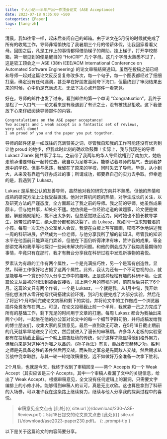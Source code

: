 ```yaml
---
title: 个人小记——半年产出一作顶会论文 (ASE Acceptance)
date: 2023-07-18 9:35:00 +500
categories: [Paper]
tags: [lang-zh]
---
```



清晨，我如往常一样，起床后查阅自己的邮箱。由于论文在5月份的时候就完成了所有的收尾工作，导师非常愉快给了我暑期三个月的带薪休假，让我回家看看父母。回国之后，凡是工作上的事情都得借助梯子的帮助。挂上梯子，打开学校邮箱，第一眼见到的便是醒目的 “HotCRP” 几个字母。这几个字母太熟悉不过了，这是软工顶会之一 ASE (38th IEEE/ACM International Conference on Automated Software Engineering) 的论文审稿结果通知。虽然在投稿之前已经和导师一起对这篇论文反反复复修改多次，每一个句子，每一个图表都经过了细细打磨，确定没有任何漏洞，甚至早在好朋友面前夸下海口，但最终到了审阅结果出来的时候，心中仍是充满忐忑，无法下决心点开邮件一看究竟。

好在，导师的邮件也发了过来。看到邮件的第一个单词 “Congratuation”，我终于是松了一大口气——论文看来是有缘遇到了有识之士，没有被残忍拒收。这下我便放下心来仔细阅读导师邮件的内容。

```
Congratulations on the ASE paper acceptance! 
Two accepts and 1 weak accept is a fantastic set of reviews, 
very well done! 
I am proud of you and the paper you put together.
```

导师的邮件还是一如既往的充满赞美之词，尽管我自知我的工作可能还没有优秀到让他 proud 的地步，但我此时此刻的确欢欣鼓舞！实际上，我与我现在的导师 Lukasz Ziarek 刚共事了半年。之前带了我两年的华人导师跳槽到了南加大，她临走前承诺要带我一起转过去。我自以为足够幸运，能够沾着导师的福气，去到我梦想中的学校。但事与愿违，我留在了原来的学校，同时失去了导师。毕竟，从小到大，从来没有靠运气好办成过的事；所谓成功，都要靠自己的实力去争取。但幸运的是，我遇到了 Lukasz。

Lukasz 是系里公认的友善导师，虽然他对我的研究方向并不熟悉，但他的热情和成熟的研究方法上让我受益匪浅。他对计算机问题的热情，对学生成长的关注，以及研究方法的严谨态度，全方面超过了我之前的导师。我之前的导师，她虽然成果颇丰，但与她共事，却处处不适。她仿佛是一位经验老道的做题家，论文便是做题，解题循规蹈矩，挑不出太多刺，但总感觉缺乏活力。同时她也不擅长教导学生，她带过的学生，绝大部分都和她决裂了。而 Lukasz，就如同一位求知若渴的小孩。每周一次去他办公室单人会议，我便在白板上写写画画，喋喋不休地讲述我一周的科研进展，俨然成为一位老师，与他分享我所了解的新知识。尽管我的知识水平在他面前只能算班门弄斧，但他在下面仍听得津津有味，赞许我的成果，等全部讲完再和我平等地探讨一些尚未解决的问题。和他的例会成为了我每周最期待的事情，毕竟只有在那时，我才有舞台分享我在科研过程中发现新事物的喜悦。

罗素认为有趣的工作有两个属性，一个是充满技巧性，另一个是富有创造性。显然，科研工作很好地占据了这两个属性。此外，我认为还有一个不可忽视的点，就是能够与一个赏识你的人分享工作中的趣味。正是这种轻松有趣的科研环境，让这篇论文从最初的想法到被会议接收，加上两个月的审稿时间，前前后后只花了6个月。这篇论文只有两个作者，一个是 Lukasz，一个就是我。从1月中旬，我开始细化想法并从零开始写代码搭建实验环境，到3月初便完成了大部分实验，然后花了将近1个月时间完成论文初稿和剩下的实验，并将论文中的工作做成一个浏览器插件免费发布在网上。可见，在论文投稿截止前一个半月，我就靠一己之力完成了所有的基础工作，剩下充足的时间用于文章的打磨。每周 Lukasz 都会为我抽出来两个小时，一起坐在他的办公室对论文中的每一个细节字斟句酌，并将成稿发给我的博士朋友们，收集大家的反馈意见。最后一直到改无可改，在5月18日截止期前的几天就早早地递交了论文，然后就进入了漫长的审稿期。许多华人老板的实验室都有在投稿截止最后一个晚上熬夜赶稿的传统，似乎这样才能显得他们格外努力，但我向来是对这种行为嗤之以鼻的。《孙子兵法》有言，善战者无赫赫之功。胜利之师是先具备必胜的条件然后再交战，而失败之军总是先同敌人交战，然后期求从苦战中侥幸取胜。与其一轮一轮地改稿重投，远不如做好万全准备一次拿下胜利。

2个月后，也就是今天，我终于收到了审稿回复——两个 Accepts 和一个 Weak Accept（其实应该是三个 Accepts，其中一个审稿人看漏了文中的关键信息，给出了 Weak Accept）。根据审稿意见，全文没有任何逻辑上的漏洞，只需要文字编排上的小修小补。能够得到审稿人的认可，真是无比欢欣。这也算是拿到了科研的入场券，可以准许我在这条路上继续努力，继续与他人分享我的探索过程中的喜悦。

> 审稿意见全文点击 [此处]({{ site.url }}/download/230-ASE-Review.pdf)；5月18日提交的论文原文点击 [此处]({{ site.url }}/download/ase2023-paper230.pdf)。
{: .prompt-tip }

以下是关于这篇论文的内容简要分享。